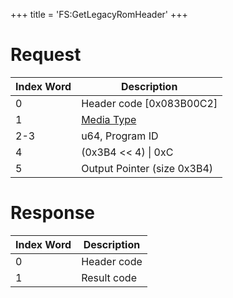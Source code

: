 +++
title = 'FS:GetLegacyRomHeader'
+++

# Request

| Index Word | Description                                            |
|------------|--------------------------------------------------------|
| 0          | Header code \[0x083B00C2\]                             |
| 1          | [Media Type](Filesystem_services#MediaType "wikilink") |
| 2-3        | u64, Program ID                                        |
| 4          | (0x3B4 \<\< 4) \| 0xC                                  |
| 5          | Output Pointer (size 0x3B4)                            |

# Response

| Index Word | Description |
|------------|-------------|
| 0          | Header code |
| 1          | Result code |
